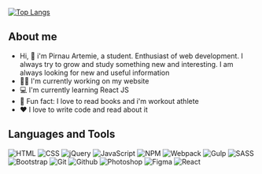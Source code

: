<!-- [![Anurag's GitHub stats](https://github-readme-stats.vercel.app/api?username=ArtemiePirnau&show_icons=true&theme=tokyonight)](https://github.com/anuraghazra/github-readme-stats) -->
[![Top Langs](https://github-readme-stats.vercel.app/api/top-langs/?username=ArtemiePirnau&layout=compact)](https://github.com/anuraghazra/github-readme-stats)
## About me
- Hi, :wave: i'm Pirnau Artemie, a student. Enthusiast of web development. I always try to grow and study something new and interesting. 
I am always looking for new and useful information
- :man_technologist: I'm currently working on my website
- :computer: I'm currently learning React JS
- :stars: Fun fact: I love to read books and i'm workout athlete
- :hearts: I love to write code and read about it
## Languages and Tools
![HTML](https://img.shields.io/badge/-HTML-e54c21?logo=HTML5&logoColor=white)
![CSS](https://img.shields.io/badge/-CSS-264de4?logo=CSS3&logoColor=white)
![jQuery](https://img.shields.io/badge/-jQuery-1b75bb?logo=jquery&logoColor=white)
![JavaScript](https://img.shields.io/badge/-JavaScript-f7e018?logo=JavaScript&logoColor=white)
![NPM](https://img.shields.io/badge/-NPM-cb3837?logo=npm&logoColor=white)
![Webpack](https://img.shields.io/badge/-Webpack-8ed5fa?logo=webpack&logoColor=white)
![Gulp](https://img.shields.io/badge/-Gulp-eb4a4b?logo=gulp&logoColor=white)
![SASS](https://img.shields.io/badge/-SASS/SCSS-ce679a?logo=sass&logoColor=white)
![Bootstrap](https://img.shields.io/badge/-Bootstrap-8412fc?logo=bootstrap&logoColor=white)
![Git](https://img.shields.io/badge/-Git-f05030?logo=git&logoColor=white)
![Github](https://img.shields.io/badge/-Github-14191e?logo=github&logoColor=white)
![Photoshop](https://img.shields.io/badge/-Photoshop-31a8ff?logo=adobephotoshop&logoColor=white)
![Figma](https://img.shields.io/badge/-Figma-f24d18?logo=figma&logoColor=white)
![React](https://img.shields.io/badge/-ReactJs-61DAFB?logo=react&logoColor=white)

